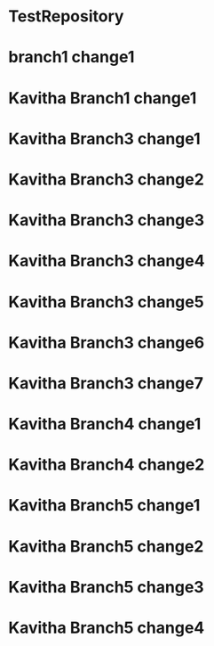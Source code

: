 # TestRepository

# branch1 change1
# Kavitha Branch1 change1
# Kavitha Branch3 change1
# Kavitha Branch3 change2
# Kavitha Branch3 change3
# Kavitha Branch3 change4
# Kavitha Branch3 change5
# Kavitha Branch3 change6
# Kavitha Branch3 change7
# Kavitha Branch4 change1
# Kavitha Branch4 change2
# Kavitha Branch5 change1
# Kavitha Branch5 change2
# Kavitha Branch5 change3
# Kavitha Branch5 change4
